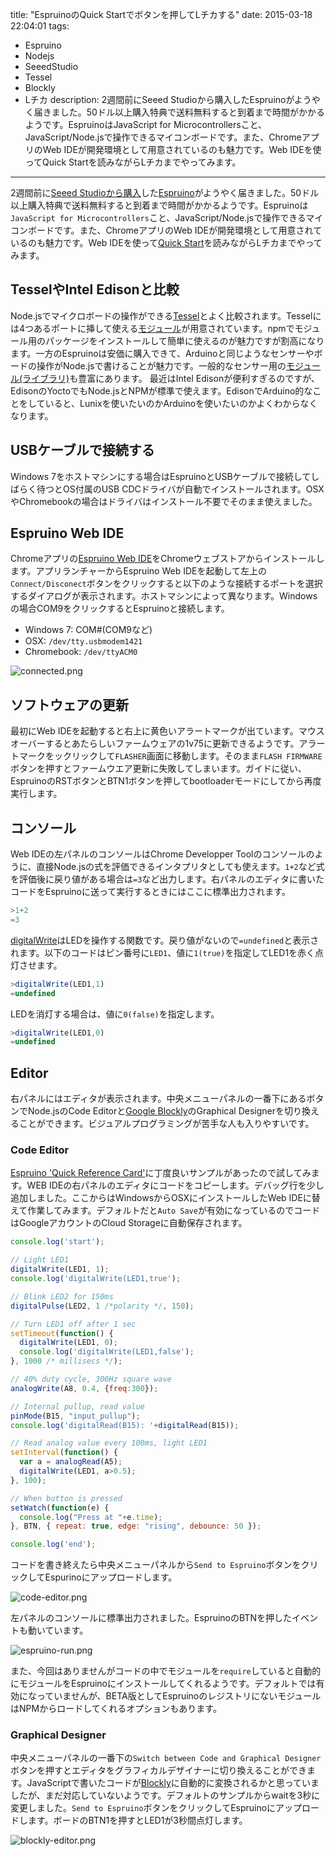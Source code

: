 title: "EspruinoのQuick Startでボタンを押してLチカする"
date: 2015-03-18 22:04:01
tags:
 - Espruino
 - Nodejs
 - SeeedStudio
 - Tessel
 - Blockly
 - Lチカ
description: 2週間前にSeeed Studioから購入したEspruinoがようやく届きました。50ドル以上購入特典で送料無料すると到着まで時間がかかるようです。EspruinoはJavaScript for Microcontrollersこと、JavaScript/Node.jsで操作できるマイコンボードです。また、ChromeアプリのWeb IDEが開発環境として用意されているのも魅力です。Web IDEを使ってQuick Startを読みながらLチカまでやってみます。
---

2週間前に[Seeed Studioから購入](http://www.seeedstudio.com/depot/Espruino-Board-v14-p-2200.html)した[Espruino](http://www.espruino.com/)がようやく届きました。50ドル以上購入特典で送料無料すると到着まで時間がかかるようです。Espruinoは`JavaScript for Microcontrollers`こと、JavaScript/Node.jsで操作できるマイコンボードです。また、ChromeアプリのWeb IDEが開発環境として用意されているのも魅力です。Web IDEを使って[Quick Start](http://www.espruino.com/Quick+Start)を読みながらLチカまでやってみます。

<!-- more -->

## TesselやIntel Edisonと比較

Node.jsでマイクロボードの操作ができる[Tessel](https://tessel.io/)とよく比較されます。Tesselには4つあるポートに挿して使える[モジュール](https://tessel.io/modules)が用意されています。npmでモジュール用のパッケージをインストールして簡単に使えるのが魅力ですが割高になります。一方のEspruinoは安価に購入できて、Arduinoと同じようなセンサーやボードの操作がNode.jsで書けることが魅力です。一般的なセンサー用の[モジュール(ライブラリ)](http://www.espruino.com/Modules)も豊富にあります。
最近はIntel Edisonが便利すぎるのですが、EdisonのYoctoでもNode.jsとNPMが標準で使えます。EdisonでArduino的なことをしていると、Lunixを使いたいのかArduinoを使いたいのかよくわからなくなります。

## USBケーブルで接続する

Windows 7をホストマシンにする場合はEspruinoとUSBケーブルで接続してしばらく待つとOS付属のUSB CDCドライバが自動でインストールされます。OSXやChromebookの場合はドライバはインストール不要でそのまま使えました。

## Espruino Web IDE

Chromeアプリの[Espruino Web IDE](https://chrome.google.com/webstore/detail/espruino-web-ide/bleoifhkdalbjfbobjackfdifdneehpo)をChromeウェブストアからインストールします。アプリランチャーからEspruino Web IDEを起動して左上の`Connect/Disconect`ボタンをクリックすると以下のような接続するポートを選択するダイアログが表示されます。ホストマシンによって異なります。Windowsの場合COM9をクリックするとEspruinoと接続します。

* Windows 7: COM#(COM9など)
* OSX: `/dev/tty.usbmodem1421`
* Chromebook: `/dev/ttyACM0`


![connected.png](/2015/03/18/espruino-quick-start/connected.png)


## ソフトウェアの更新

最初にWeb IDEを起動すると右上に黄色いアラートマークが出ています。マウスオーバーするとあたらしいファームウェアの1v75に更新できるようです。アラートマークをックリックして`FLASHER`画面に移動します。そのまま`FLASH FIRMWARE`ボタンを押すとファームウエア更新に失敗してしまいます。ガイドに従い、EspruinoのRSTボタンとBTN1ボタンを押してbootloaderモードにしてから再度実行します。


## コンソール

Web IDEの左パネルのコンソールはChrome Developper Toolのコンソールのように、直接Node.jsの式を評価できるインタプリタとしても使えます。`1+2`など式を評価後に戻り値がある場合は`=3`など出力します。右パネルのエディタに書いたコードをEspruinoに送って実行するときにはここに標準出力されます。

``` js
>1+2
=3
```

[digitalWrite](http://www.espruino.com/Reference#l__global_digitalWrite)はLEDを操作する関数です。戻り値がないので`=undefined`と表示されます。以下のコードはピン番号に`LED1`、値に`1(true)`を指定してLED1を赤く点灯させます。

``` js
>digitalWrite(LED1,1)
=undefined
```

LEDを消灯する場合は、値に`0(false)`を指定します。

``` js
>digitalWrite(LED1,0)
=undefined
```

## Editor

右パネルにはエディタが表示されます。中央メニューパネルの一番下にあるボタンでNode.jsのCode Editorと[Google Blockly](https://github.com/google/blockly)のGraphical Designerを切り換えることができます。ビジュアルプログラミングが苦手な人も入りやすいです。

### Code Editor

[Espruino 'Quick Reference Card'](http://forum.espruino.com/conversations/264560/)に丁度良いサンプルがあったので試してみます。WEB IDEの右パネルのエディタにコードをコピーします。デバッグ行を少し追加しました。ここからはWindowsからOSXにインストールしたWeb IDEに替えて作業してみます。デフォルトだと`Auto Save`が有効になっているのでコードはGoogleアカウントのCloud Storageに自動保存されます。

```js refcard.js
console.log('start');

// Light LED1
digitalWrite(LED1, 1);
console.log('digitalWrite(LED1,true');

// Blink LED2 for 150ms
digitalPulse(LED2, 1 /*polarity */, 150);

// Turn LED1 off after 1 sec
setTimeout(function() {
  digitalWrite(LED1, 0);
  console.log('digitalWrite(LED1,false');
}, 1000 /* millisecs */);

// 40% duty cycle, 300Hz square wave
analogWrite(A8, 0.4, {freq:300});

// Internal pullup, read value
pinMode(B15, "input_pullup");
console.log('digitalRead(B15): '+digitalRead(B15));

// Read analog value every 100ms, light LED1
setInterval(function() {
  var a = analogRead(A5);
  digitalWrite(LED1, a>0.5);
}, 100);

// When button is pressed
setWatch(function(e) {
  console.log("Press at "+e.time);
}, BTN, { repeat: true, edge: "rising", debounce: 50 });

console.log('end');
```

コードを書き終えたら中央メニューパネルから`Send to Espruino`ボタンをクリックしてEspurinoにアップロードします。

![code-editor.png](/2015/03/18/espruino-quick-start/code-editor.png)


左パネルのコンソールに標準出力されました。EspruinoのBTNを押したイベントも動いています。

![espruino-run.png](/2015/03/18/espruino-quick-start/espruino-run.png)


また、今回はありませんがコードの中でモジュールを`require`していると自動的にモジュールをEspruinoにインストールしてくれるようです。デフォルトでは有効になっていませんが、BETA版としてEspruinoのレジストリにないモジュールはNPMからロードしてくれるオプションもあります。



### Graphical Designer

中央メニューパネルの一番下の`Switch between Code and Graphical Designer`ボタンを押すとエディタをグラフィカルデザイナーに切り換えることができます。JavaScriptで書いたコードが[Blockly](https://github.com/google/blockly)に自動的に変換されるかと思っていましたが、まだ対応していないようです。デフォルトのサンプルからwaitを3秒に変更しました。`Send to Espruino`ボタンをクリックしてEspruinoにアップロードします。ボードのBTN1を押すとLED1が3秒間点灯します。

![blockly-editor.png](/2015/03/18/espruino-quick-start/blockly-editor.png)



